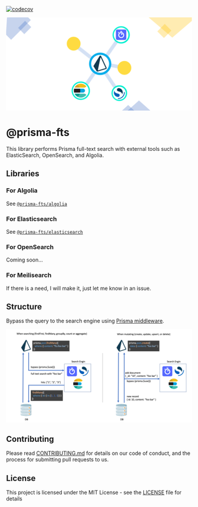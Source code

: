 [![codecov](https://codecov.io/gh/aiji42/prisma-fts-middleware/branch/main/graph/badge.svg?token=1CD69HJ95D)](https://codecov.io/gh/aiji42/prisma-fts-middleware)

![prisma-fts](./images/hero.png)

# @prisma-fts

This library performs Prisma full-text search with external tools such as ElasticSearch, OpenSearch, and Algolia.

## Libraries

### For Algolia

See [`@prisma-fts/algolia`](https://github.com/aiji42/prisma-fts-middleware/tree/main/packages/algolia)

### For Elasticsearch

See [`@prisma-fts/elasticsearch`](https://github.com/aiji42/prisma-fts-middleware/tree/main/packages/elasticsearch)

### For OpenSearch

Coming soon...

### For Meilisearch

If there is a need, I will make it, just let me know in an issue.

## Structure

Bypass the query to the search engine using [Prisma middleware](https://www.prisma.io/docs/concepts/components/prisma-client/middleware).

![structure](./images/structure.png)

## Contributing
Please read [CONTRIBUTING.md](./CONTRIBUTING.md) for details on our code of conduct, and the process for submitting pull requests to us.

## License
This project is licensed under the MIT License - see the [LICENSE](./LICENSE) file for details
